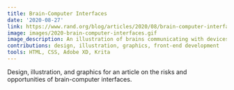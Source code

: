 ```yaml
---
title: Brain-Computer Interfaces
date: '2020-08-27'
link: https://www.rand.org/blog/articles/2020/08/brain-computer-interfaces-are-coming-will-we-be-ready.html  
image: images/2020-brain-computer-interfaces.gif
image_description: An illustration of brains communicating with devices and other brains wirelessly. 
contributions: design, illustration, graphics, front-end development
tools: HTML, CSS, Adobe XD, Krita
---
```


Design, illustration, and graphics for an article on the risks and opportunities of brain-computer interfaces.
